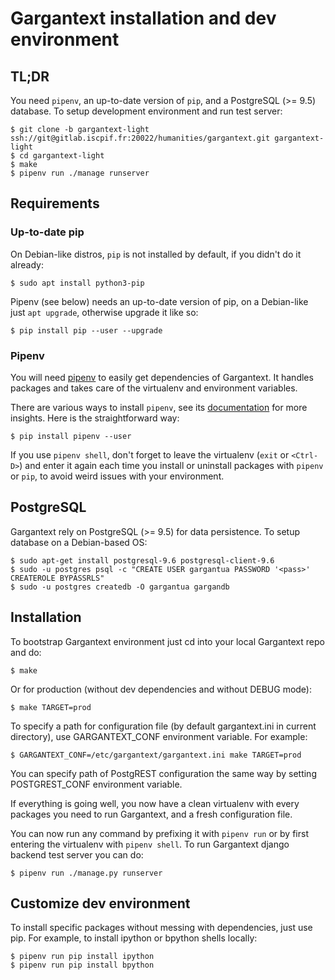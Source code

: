 # Gargantext installation and dev environment

## TL;DR

You need `pipenv`, an up-to-date version of `pip`, and a PostgreSQL (>= 9.5)
database. To setup development environment and run test server:

    $ git clone -b gargantext-light ssh://git@gitlab.iscpif.fr:20022/humanities/gargantext.git gargantext-light
    $ cd gargantext-light
    $ make
    $ pipenv run ./manage runserver


## Requirements

### Up-to-date pip

On Debian-like distros, `pip` is not installed by default, if you didn't do it
already:

    $ sudo apt install python3-pip

Pipenv (see below) needs an up-to-date version of pip, on a Debian-like just
`apt upgrade`, otherwise upgrade it like so:

    $ pip install pip --user --upgrade

### Pipenv

You will need [pipenv][1] to easily get dependencies of Gargantext.
It handles packages and takes care of the virtualenv and environment variables.

There are various ways to install `pipenv`, see its [documentation][2] for more
insights. Here is the straightforward way:

    $ pip install pipenv --user

If you use `pipenv shell`, don't forget to leave the virtualenv (`exit` or
`<Ctrl-D>`) and enter it again each time you install or uninstall packages with
`pipenv` or `pip`, to avoid weird issues with your environment.

[1]: https://github.com/kennethreitz/pipenv
[2]: https://docs.pipenv.org/

## PostgreSQL

Gargantext rely on PostgreSQL (>= 9.5) for data persistence. To setup
database on a Debian-based OS:

    $ sudo apt-get install postgresql-9.6 postgresql-client-9.6
    $ sudo -u postgres psql -c "CREATE USER gargantua PASSWORD '<pass>' CREATEROLE BYPASSRLS"
    $ sudo -u postgres createdb -O gargantua gargandb


## Installation

To bootstrap Gargantext environment just cd into your local Gargantext repo and
do:

    $ make

Or for production (without dev dependencies and without DEBUG mode):

    $ make TARGET=prod

To specify a path for configuration file (by default gargantext.ini in current
directory), use GARGANTEXT_CONF environment variable. For example:

    $ GARGANTEXT_CONF=/etc/gargantext/gargantext.ini make TARGET=prod

You can specify path of PostgREST configuration the same way by setting
POSTGREST_CONF environment variable.

If everything is going well, you now have a clean virtualenv with every
packages you need to run Gargantext, and a fresh configuration file.

You can now run any command by prefixing it with `pipenv run` or by first
entering the virtualenv with `pipenv shell`. To run Gargantext django backend
test server you can do:

    $ pipenv run ./manage.py runserver


## Customize dev environment

To install specific packages without messing with dependencies, just use pip.
For example, to install ipython or bpython shells locally:

    $ pipenv run pip install ipython
    $ pipenv run pip install bpython
